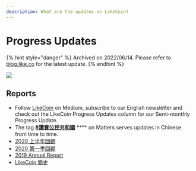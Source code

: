 ```yaml
---
description: What are the updates on LikeCoin?
---
```


# Progress Updates

{% hint style="danger" %}
Archived on 2022/06/14. Please refer to [blog.like.co](https://blog.like.co/) for the latest update.
{% endhint %}

![](https://gblobscdn.gitbook.com/assets%2F-LL4mdaVjNgL6A1--PV0%2F-MHGFkSUMj9\_TpAJG75W%2F-MHGHqgZn4\_N6csz6pUU%2FLikeCoin\_AD69\_Stat\_Sept\_Artwork1-06.png?alt=media\&token=dc28292d-2103-45df-8c17-eb44492c4996)

## Reports

* Follow [LikeCoin](https://medium.com/likecoin) on Medium, subscribe to our English newsletter and check out the LikeCoin Progress Updates column for our Semi-monthly Progress Update.
* The tag [**#讚賞公民共和國**](https://matters.news/tags/VGFnOjgwOTQ) **** on Matters serves updates in Chinese from time to time.
* ​[2020 上半年回顧](https://matters.news/@likecoin/%E8%AE%9A%E8%B3%9E%E5%85%AC%E6%B0%91-2020-%E4%B8%8A%E5%8D%8A%E5%B9%B4%E5%9B%9E%E9%A1%A7-bafyreidroqj5elqim2jnr3u2zd75ysdgflu7jyinnm7cg7ztjlpfv7z36m)​
* ​[2020 第一季回顧](https://matters.news/@likecoin/%E8%AE%9A%E8%B3%9E%E5%85%AC%E6%B0%91-2020-%E7%AC%AC%E4%B8%80%E5%AD%A3%E5%9B%9E%E9%A1%A7-bafyreifdlfznigt3htdur7e2pyomoem5chmmortz34rnakprxdipt6s2vy)​
* ​[2019 Annual Report](https://medium.com/likecoin/likecoin-annual-report-2019-f831cb873801)​
* ​[LikeCoin 簡史](https://medium.com/likecoin/likecoin-chronicle-769001f784b3)​
